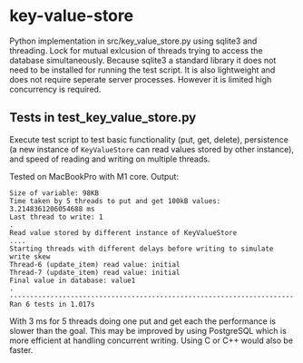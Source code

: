 # key-value-store

Python implementation in src/key_value_store.py using sqlite3 and threading. Lock for mutual exlcusion of threads trying to access the database simultaneously. Because sqlite3 a standard library it does not need to be installed for running the test script. It is also lightweight and does not require seperate server processes. However it is limited high concurrency is required.

## Tests in test_key_value_store.py

Execute test script to test basic functionality (put, get, delete), persistence (a new instance of ```KeyValueStore``` can read values stored by other instance), and speed of reading and writing on multiple threads.

Tested on MacBookPro with M1 core. Output:

```
Size of variable: 98KB
Time taken by 5 threads to put and get 100kB values: 3.2148361206054688 ms
Last thread to write: 1
.
Read value stored by different instance of KeyValueStore
....
Starting threads with different delays before writing to simulate write skew
Thread-6 (update_item) read value: initial
Thread-7 (update_item) read value: initial
Final value in database: value1
.
----------------------------------------------------------------------
Ran 6 tests in 1.017s
```

With 3 ms for 5 threads doing one put and get each the performance is slower than the goal. This may be improved by using PostgreSQL which is more efficient at handling concurrent writing. Using C or C++ would also be faster.

